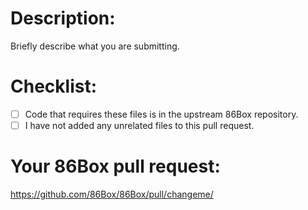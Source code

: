# Description:

Briefly describe what you are submitting.

# Checklist:
- [ ] Code that requires these files is in the upstream 86Box repository.
- [ ] I have not added any unrelated files to this pull request.

# Your 86Box pull request:
https://github.com/86Box/86Box/pull/changeme/
